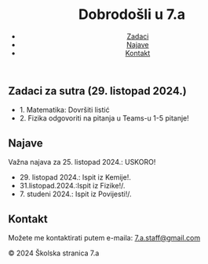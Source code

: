 
<!DOCTYPE html>
<html lang="hr">
<head>
    <meta charset="UTF-8">
    <meta name="viewport" content="width=device-width, initial-scale=1.0">
    <title>Školske Zadace</title>
    <link rel="stylesheet" href="styles.css"> <!-- Link to CSS if you have one -->
</head>
<body>
    <header>
        <h1>Dobrodošli u 7.a</h1>
        <nav>
            <ul>
                <li><a href="#homework">Zadaci</a></li>
                <li><a href="#announcements">Najave</a></li>
                <li><a href="#contact">Kontakt</a></li>
            </ul>
        </nav>
    </header>
    <main>
        <section id="homework">
            <h2>Zadaci za sutra (29. listopad 2024.)</h2>
            <ul>
                <li>1. Matematika: Dovršiti listić</li>
                <li>2. Fizika odgovoriti na pitanja u Teams-u 1-5 pitanje!</li>
            </ul>
        </section>
        <section id="announcements">
            <h2>Najave</h2>
            <p>Važna najava za 25. listopad 2024.: USKORO! </p>
            <ul>
                <li>29. listopad 2024.: Ispit iz Kemije!.</li>
                <li>31.listopad.2024.:Ispit iz Fizike!/.</li>
                <li>7. studeni 2024.: Ispit iz Povijesti!/.</li>
            </ul>
        </section>
        <section id="contact">
            <h2>Kontakt</h2>
            <p>Možete me kontaktirati putem e-maila: <a href="mailto:7.a.staff@gmail.com">7.a.staff@gmail.com</a></p>
        </section>
    </main>
    <footer>
        <p>&copy; 2024 Školska stranica 7.a</p>
    </footer>
</body>
</html>
